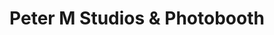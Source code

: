 ---
title: "Peter M Studios & Photobooth"
url: /lubbock/peter-m-studios-and-photobooth/
shop: photo
---